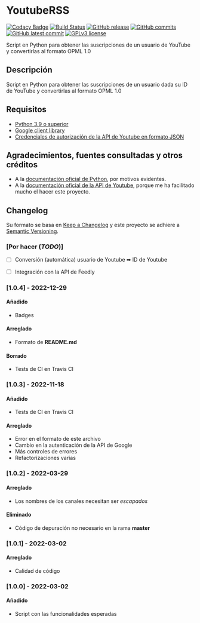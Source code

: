 # YoutubeRSS
[![Codacy Badge](https://app.codacy.com/project/badge/Grade/a5b0c10762c14877a1926981b9dd64bf)](https://www.codacy.com/gh/Veltys/YoutubeRSS/dashboard?utm_source=github.com&amp;utm_medium=referral&amp;utm_content=Veltys/YoutubeRSS&amp;utm_campaign=Badge_Grade)
[![Build Status](https://github.com/Veltys/YoutubeRSS/actions/workflows/tester.yml/badge.svg?branch=testing)](https://github.com/Veltys/YoutubeRSS/actions)
[![GitHub release](https://img.shields.io/github/release/Veltys/YoutubeRSS.svg)](https://GitHub.com/Veltys/YoutubeRSS/releases/)
[![GitHub commits](https://badgen.net/github/commits/Veltys/YoutubeRSS)](https://GitHub.com/Veltys/YoutubeRSS/commit/)
[![GitHub latest commit](https://badgen.net/github/last-commit/Veltys/YoutubeRSS)](https://GitHub.com/Veltys/YoutubeRSS/commit/)
[![GPLv3 license](https://img.shields.io/badge/License-GPLv3-blue.svg)](https://github.com/Veltys/YoutubeRSS/blob/master/LICENSE)

Script en Python para obtener las suscripciones de un usuario de YouTube y convertirlas al formato OPML 1.0


## Descripción
Script en Python para obtener las suscripciones de un usuario dada su ID de YouTube y convertirlas al formato OPML 1.0


## Requisitos
- [Python 3.9 o superior](https://www.python.org/downloads/)
- [Google client library](https://developers.google.com/docs/api/quickstart/python#step_1_install_the_google_client_library)
- [Credenciales de autorización de la API de Youtube en formato JSON](https://developers.google.com/youtube/registering_an_application)


## Agradecimientos, fuentes consultadas y otros créditos
* A la [documentación oficial de Python](https://docs.python.org/3/), por motivos evidentes.
* A la [documentación oficial de la API de Youtube](https://developers.google.com/youtube/v3), porque me ha facilitado mucho el hacer este proyecto.


## Changelog
Su formato se basa en [Keep a Changelog](https://keepachangelog.com/en/1.0.0/) y este proyecto se adhiere a [Semantic Versioning](https://semver.org/spec/v2.0.0.html).


### [Por hacer (*TODO*)]
- [ ] Conversión (automática) usuario de Youtube ➡ ID de Youtube
- [ ] Integración con la API de Feedly


### [1.0.4] - 2022-12-29
#### Añadido
- Badges
#### Arreglado
- Formato de **README.md**

#### Borrado
- Tests de CI en Travis CI

### [1.0.3] - 2022-11-18
#### Añadido
- Tests de CI en Travis CI

#### Arreglado
- Error en el formato de este archivo
- Cambio en la autenticación de la API de Google
- Más controles de errores
- Refactorizaciones varias

### [1.0.2] - 2022-03-29
#### Arreglado
- Los nombres de los canales necesitan ser *escapados*

#### Eliminado
- Código de depuración no necesario en la rama **master**

### [1.0.1] - 2022-03-02
#### Arreglado
- Calidad de código

### [1.0.0] - 2022-03-02
#### Añadido
- Script con las funcionalidades esperadas